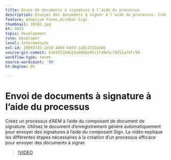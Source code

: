 ```yaml
---
title: Envoi de documents à signature à l’aide du processus
description: Envoyez des documents à signer à l’aide du processus. Créez un processus d’AEM à l’aide du composant de document de signature. Utilisez le document d’enregistrement généré automatiquement pour envoyer des signatures à l’aide du composant Sign. La vidéo explique les différentes étapes nécessaires à la création d’un processus efficace pour envoyer des documents à signer.
feature: Adaptive Forms,Acrobat Sign
thumbnail: 38182.jpg
kt: 6035
topic: Development
role: Developer
level: Intermediate
exl-id: 20093733-2d19-4405-b453-1a8c2722adeb
source-git-commit: b3e9251bdb18a008be95c1fa9e5c79252a74fc98
workflow-type: tm+mt
source-wordcount: '90'
ht-degree: 0%

---
```


# Envoi de documents à signature à l’aide du processus

Créez un processus d’AEM à l’aide du composant de document de signature. Utilisez le document d’enregistrement généré automatiquement pour envoyer des signatures à l’aide du composant Sign.
La vidéo explique les différentes étapes nécessaires à la création d’un processus efficace pour envoyer des documents à signer.

>[!VIDEO](https://video.tv.adobe.com/v/38182?quality=12&learn=on)
